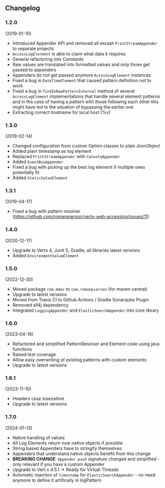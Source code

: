 ## Changelog

### 1.2.0

(2019-01-10)

* Introduced Appender API and removed all except `PrintStreamAppender` to separate projects
* `AccessLogElerment` is able to claim what data it requires
* General refactoring into Constants
* Raw values are translated into formatted values and only those get passed to appenders
* Appenders do not get passed anymore `AccessLogElement` instances
* Fixed a bug in `DateTimeElement` that caused pattern definition not to work
* Fixed a bug in `findInRawPatternInternal` method of several `AccessLogElement` implementations that handle several element patterns and in the case of having a pattern with those following each other this might have led to the situation of bypassing the earlier one
* Extracting correct hostname for local host (%v)

### 1.3.0

(2019-02-14)

* Changed configuration from custom Option classes to plain JsonObject
* Added plain timestamp as log element
* Replaced `PrintStreamAppender` with `ConsoleAppender`
* Added `EventBusAppender`
* Fixed a bug with picking up the best log element if multiple ones potentially fit
* Added `StaticValueElement`

### 1.3.1

(2019-04-17)

* Fixed a bug with pattern resolver (https://github.com/romanpierson/vertx-web-accesslog/issues/11)

### 1.4.0

(2020-12-17)

* Upgrade to Vertx 4, Junit 5, Gradle, all libraries latest versions
* Added `EnvironmentValueElement`

### 1.5.0

(2022-12-30)

* Moved package `com.mdac` to `com.romanpierson` (for maven central)
* Upgrade to latest versions
* Moved from Travis CI to Github Actions / Gradle Sonarqube Plugin
* Removed slf4j dependency
* Integrated `LoggingAppender` and `ElasticSearchAppender` into core library

### 1.6.0

(2023-04-19)

* Refactored and simplified PatternResolver and Element code using java functions
* Raised test coverage
* Allow easy overwriting of existing patterns with custom elements
* Upgrade to latest versions

### 1.6.1

(2023-11-10)

* Headers case insensitive
* Upgrade to latest versions

### 1.7.0

(2024-01-13)

* Native handling of values
* All Log Elements return now native objects if possible
* String based Appenders have to stringify themselves
* Appenders that understand native objects benefit from this change
* **BREAKING CHANGE**: `Appender.push` signature changed and simplified - only relevant if you have a custom Appender
* Upgrade to Vert.x 4.5.1 -> Ready for Virtual Threads
* Automatic injection of `timestamp` for `ElasticSearchAppender` - no need anymore to define it artifically in logPattern
